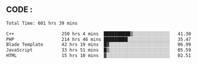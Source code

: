 ## CODE :
<!--START_SECTION:waka-->

```txt
Total Time: 601 hrs 39 mins

C++                  250 hrs 4 mins  ██████████▒░░░░░░░░░░░░░░   41.30 %
PHP                  214 hrs 46 mins █████████░░░░░░░░░░░░░░░░   35.47 %
Blade Template       42 hrs 19 mins  █▓░░░░░░░░░░░░░░░░░░░░░░░   06.99 %
JavaScript           33 hrs 51 mins  █▒░░░░░░░░░░░░░░░░░░░░░░░   05.59 %
HTML                 15 hrs 10 mins  ▓░░░░░░░░░░░░░░░░░░░░░░░░   02.51 %
```

<!--END_SECTION:waka-->
